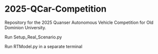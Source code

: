 # 2025-QCar-Competition
Repository for the 2025 Quanser Autonomous Vehicle Competition for Old Dominion University.

Run Setup_Real_Scenario.py

Run RTModel.py in a separate terminal
